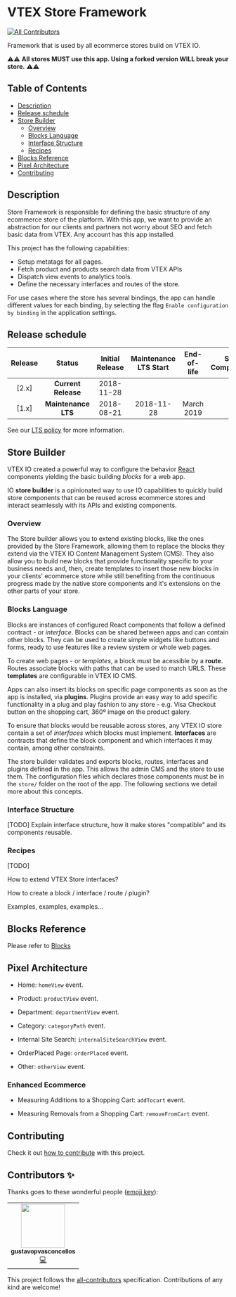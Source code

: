 # VTEX Store Framework
<!-- ALL-CONTRIBUTORS-BADGE:START - Do not remove or modify this section -->
[![All Contributors](https://img.shields.io/badge/all_contributors-1-orange.svg?style=flat-square)](#contributors-)
<!-- ALL-CONTRIBUTORS-BADGE:END -->

Framework that is used by all ecommerce stores build on VTEX IO.

⚠️⚠️ **All stores MUST use this app. Using a forked version WILL break your store.** ⚠️⚠️

## Table of Contents

- [Description](#description)
- [Release schedule](#release-schedule)
- [Store Builder](#store-builder)
  - [Overview](#overview)
  - [Blocks Language](#blocks-language)
  - [Interface Structure](#interface-structure)
  - [Recipes](#recipes)
- [Blocks Reference](#blocks-reference)
- [Pixel Architecture](#pixel-architecture)
- [Contributing](#contributing)

## Description

Store Framework is responsible for defining the basic structure of any ecommerce store of the platform. With this app, we want to provide an abstraction for our clients and partners not worry about SEO and fetch basic data from VTEX. Any account has this app installed.

This project has the following capabilities:

- Setup metatags for all pages. 
- Fetch product and products search data from VTEX APIs 
- Dispatch view events to analytics tools. 
- Define the necessary interfaces and routes of the store.

For use cases where the store has several bindings, the app can handle different values for each binding, by selecting the flag `Enable configuration by binding` in the application settings.

## Release schedule

| Release |       Status        | Initial Release | Maintenance LTS Start | End-of-life | Store Compatibility |
| :-----: | :-----------------: | :-------------: | :-------------------: | :---------: | :-----------------: |
|  [2.x]  | **Current Release** |   2018-11-28    |                       |             |         2.x         |
|  [1.x]  | **Maintenance LTS** |   2018-08-21    |      2018-11-28       | March 2019  |         1.x         |

See our [LTS policy](https://github.com/vtex-apps/awesome-io#lts-policy) for more information.

## Store Builder

VTEX IO created a powerful way to configure the behavior [React](https://reactjs.org/) components yielding the basic building *blocks* for a web app.

IO **store builder** is a opinionated way to use IO capabilities to quickly build store components that can be reused
across ecommerce stores and interact seamlessly with its APIs and existing components.

### Overview 

The Store builder allows you to extend existing blocks, like the ones provided by the Store Framework, allowing them to replace the blocks they extend via the VTEX IO Content Management System (CMS). They also allow you to build new blocks that provide functionality specific to your business needs and, then, create templates to insert those new blocks in your clients' ecommerce store while still benefiting from the continuous progress made by the native store components and it's extensions on the other parts of your store.

### Blocks Language

Blocks are instances of configured React components that follow a defined contract - or *interface*.
Blocks can be shared between apps and can contain other blocks. They can be used to create simple widgets 
like buttons and forms, ready to use features like a review system or whole web pages.

To create web pages - or *templates*, a block must be acessible by a **route**. Routes associate blocks with paths that 
can be used to match URLS. These **templates** are configurable in VTEX IO CMS.

Apps can also insert its blocks on specific page components as soon as the app is installed, via **plugins**.
Plugins provide an easy way to add specific functionality in a plug and play fashion to any store - 
e.g. Visa Checkout button on the shopping cart, 360º image on the product galery.

To ensure that blocks would be reusable across stores, any VTEX IO store contain a set of *interfaces* 
which blocks must implement. **Interfaces** are contracts that define the block component and which interfaces 
it may contain, among other constraints.

The store builder validates and exports blocks, routes, interfaces and plugins defined in the app.
This allows the admin CMS and the store to use them. The configuration files which declares those
components must be in the `store/` folder on the root of the app. 
The following sections we detail more about this concepts. 

### Interface Structure
[TODO]
Explain interface structure, how it make stores "compatible" and its components reusable.

### Recipes
[TODO]

How to extend VTEX Store interfaces?

How to create a block / interface / route / plugin?

Examples, examples, examples...

## Blocks Reference

Please refer to [Blocks](./BLOCKS.md)

## Pixel Architecture

- Home: `homeView` event.

- Product: `productView` event.

- Department: `departmentView` event.

- Category: `categoryPath` event.

- Internal Site Search: `internalSiteSearchView` event.

- OrderPlaced Page: `orderPlaced` event.

- Other: `otherView` event.

### Enhanced Ecommerce

- Measuring Additions to a Shopping Cart: `addTocart` event.

- Measuring Removals from a Shopping Cart: `removeFromCart` event.

## Contributing

Check it out [how to contribute](https://github.com/vtex-apps/awesome-io#contributing) with this project. 

## Contributors ✨

Thanks goes to these wonderful people ([emoji key](https://allcontributors.org/docs/en/emoji-key)):

<!-- ALL-CONTRIBUTORS-LIST:START - Do not remove or modify this section -->
<!-- prettier-ignore-start -->
<!-- markdownlint-disable -->
<table>
  <tr>
    <td align="center"><a href="https://github.com/gustavopvasconcellos"><img src="https://avatars1.githubusercontent.com/u/49173685?v=4" width="100px;" alt=""/><br /><sub><b>gustavopvasconcellos</b></sub></a><br /><a href="https://github.com/vtex-apps/store/commits?author=gustavopvasconcellos" title="Code">💻</a></td>
  </tr>
</table>

<!-- markdownlint-enable -->
<!-- prettier-ignore-end -->
<!-- ALL-CONTRIBUTORS-LIST:END -->

This project follows the [all-contributors](https://github.com/all-contributors/all-contributors) specification. Contributions of any kind are welcome!
